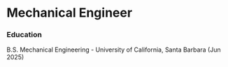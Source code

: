 # Mechanical Engineer

### Education
B.S. Mechanical Engineering - University of California, Santa Barbara (Jun 2025)
